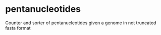 # pentanucleotides
Counter and sorter of pentanucleotides given a genome in not truncated fasta format
